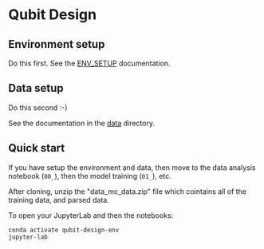 # Qubit Design

## Environment setup

Do this first. See the [ENV_SETUP](ENV_SETUP.md) documentation.

## Data setup

Do this second :-) 

See the documentation in the [data](data) directory.

## Quick start

If you have setup the environment and data, then move to the data analysis notebook (`00_`), then the model training (`01_`), etc.

After cloning, unzip the "data_mc_data.zip" file which cointains all of the training data, and parsed data.

To open your JupyterLab and then the notebooks:

```
conda activate qubit-design-env
jupyter-lab
```
